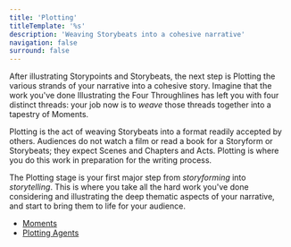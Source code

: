 ```yaml
---
title: 'Plotting'
titleTemplate: '%s'
description: 'Weaving Storybeats into a cohesive narrative'
navigation: false
surround: false
---
```


After illustrating Storypoints and Storybeats, the next step is Plotting the various strands of your narrative into a cohesive story. Imagine that the work you've done Illustrating the Four Throughlines has left you with four distinct threads: your job now is to _weave_ those threads together into a tapestry of Moments.

Plotting is the act of weaving Storybeats into a format readily accepted by others. Audiences do not watch a film or read a book for a Storyform or Storybeats; they expect Scenes and Chapters and Acts. Plotting is where you do this work in preparation for the writing process.  

The Plotting stage is your first major step from _storyforming_ into _storytelling_. This is where you take all the hard work you've done considering and illustrating the deep thematic aspects of your narrative, and start to bring them to life for your audience.

- [Moments](/the-develop-workspace/plotting/moments)
- [Plotting Agents](/the-develop-workspace/plotting/plotting-agents)